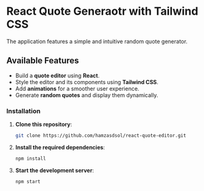 # React Quote Generaotr with Tailwind CSS  
The application features a simple and intuitive random quote generator.

## Available Features

- Build a **quote editor** using **React**.
- Style the editor and its components using **Tailwind CSS**.
- Add **animations** for a smoother user experience.
- Generate **random quotes** and display them dynamically.

### Installation

1. **Clone this repository**:
   ```bash
   git clone https://github.com/hamzasdsol/react-quote-editor.git
   
2. **Install the required dependencies**:
   ```bash
   npm install

3. **Start the development server**:
   ```bash
   npm start
